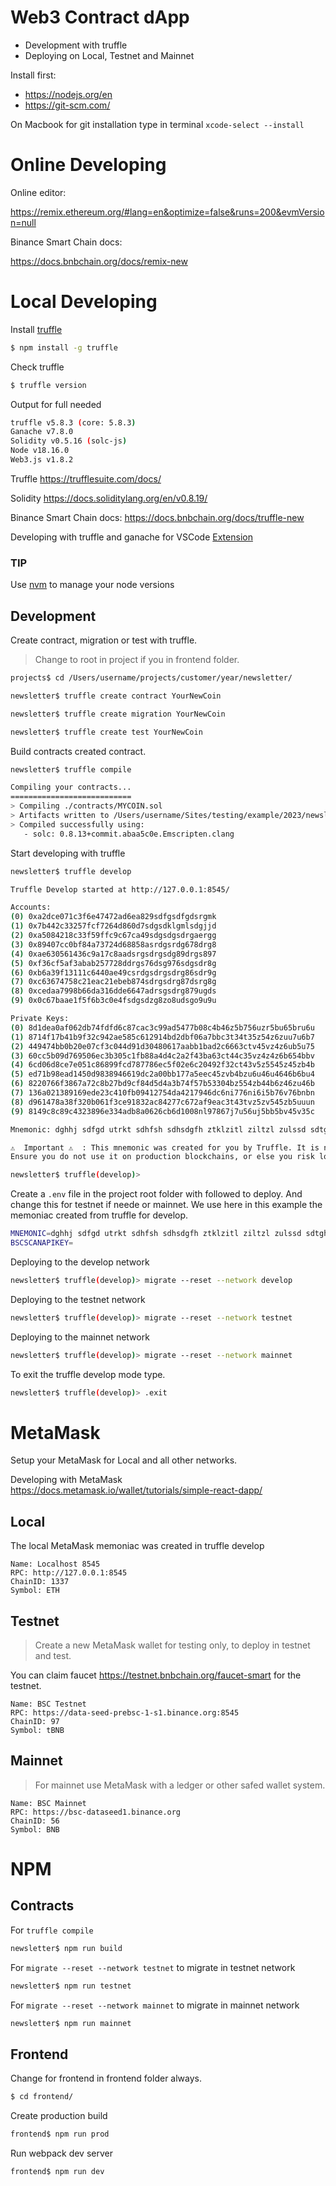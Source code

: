 # Web3 Contract dApp

- Development with truffle
- Deploying on Local, Testnet and Mainnet

Install first:

- https://nodejs.org/en
- https://git-scm.com/

On Macbook for git installation type in terminal `xcode-select --install`

# Online Developing

Online editor:

https://remix.ethereum.org/#lang=en&optimize=false&runs=200&evmVersion=null

Binance Smart Chain docs:

https://docs.bnbchain.org/docs/remix-new

# Local Developing

Install [truffle](https://trufflesuite.com/docs/truffle/)

```bash
$ npm install -g truffle
```

Check truffle

```bash
$ truffle version
```

Output for full needed

```bash
truffle v5.8.3 (core: 5.8.3)
Ganache v7.8.0
Solidity v0.5.16 (solc-js)
Node v18.16.0
Web3.js v1.8.2
```

Truffle
https://trufflesuite.com/docs/

Solidity
https://docs.soliditylang.org/en/v0.8.19/

Binance Smart Chain docs:
https://docs.bnbchain.org/docs/truffle-new

Developing with truffle and ganache for VSCode [Extension](https://marketplace.visualstudio.com/items?itemName=trufflesuite-csi.truffle-vscode#:~:text=Truffle%20for%20VS%20Code%20simplifies,Truffle%2C%20Ganache%2C%20and%20Infura.)

### TIP

Use [nvm](https://github.com/nvm-sh/nvm) to manage your node versions

## Development

Create contract, migration or test with truffle.

> Change to root in project if you in frontend folder.

```bash
projects$ cd /Users/username/projects/customer/year/newsletter/
```

```bash
newsletter$ truffle create contract YourNewCoin
```

```bash
newsletter$ truffle create migration YourNewCoin
```

```bash
newsletter$ truffle create test YourNewCoin
```

Build contracts created contract.

```bash
newsletter$ truffle compile
```

```bash
Compiling your contracts...
===========================
> Compiling ./contracts/MYCOIN.sol
> Artifacts written to /Users/username/Sites/testing/example/2023/newsletter/build/contracts
> Compiled successfully using:
   - solc: 0.8.13+commit.abaa5c0e.Emscripten.clang
```

Start developing with truffle

```bash
newsletter$ truffle develop
```

```bash
Truffle Develop started at http://127.0.0.1:8545/

Accounts:
(0) 0xa2dce071c3f6e47472ad6ea829sdfgsdfgdsrgmk
(1) 0x7b442c33257fcf7264d860d7sdgsdklgmlsdgjjd
(2) 0xa5084218c33f59ffc9c67ca49sdgsdgsdrgaergg
(3) 0x89407cc0bf84a73724d68858asrdgsrdg678drg8
(4) 0xae630561436c9a17c8aadsrgsdrgsdg89drgs897
(5) 0xf36cf5af3abab257728ddrgs76dsg976sdgsdr8g
(6) 0xb6a39f13111c6440ae49csrdgsdrgsdrg86sdr9g
(7) 0xc63674758c21eac21ebeb874sdrgsdrg87dsrg8g
(8) 0xcedaa7998b66da316dde6647adrsgsdrg879ugds
(9) 0x0c67baae1f5f6b3c0e4fsdgsdzg8zo8udsgo9u9u

Private Keys:
(0) 8d1dea0af062db74fdfd6c87cac3c99ad5477b08c4b46z5b756uzr5bu65bru6u
(1) 8714f17b41b9f32c942ae585c612914bd2dbf06a7bbc3t34t35z54z6zuu7u6b7
(2) 449474bb0b20e07cf3c044d91d30480617aabb1bad2c6663ctv45vz4z6ub5u75
(3) 60cc5b09d769506ec3b305c1fb88a4d4c2a2f43ba63ct44c35vz4z4z6b654bbv
(4) 6cd06d8ce7e051c86899fcd787786ec5f02e6c20492f32ct43v5z5545z45zb4b
(5) ed71b98ead1450d9838946619dc2a00bb177a5eec45zvb4bzu6u46u4646b6bu4
(6) 8220766f3867a72c8b27bd9cf84d5d4a3b74f57b53304bz554zb44b6z46zu46b
(7) 136a021389169ede23c410fb09412754da4217946dc6ni776ni6i5b76v76bnbn
(8) d961478a38f320b061f3ce91832ac84277c672af9eac3t43tvz5zv545zb5uuun
(9) 8149c8c89c4323896e334adb8a0626cb6d1008nl97867j7u56uj5bb5bv45v35c

Mnemonic: dghhj sdfgd utrkt sdhfsh sdhsdgfh ztklzitl ziltzl zulssd sdtghsh shtsht sdthsth sthsth

⚠️  Important ⚠️  : This mnemonic was created for you by Truffle. It is not secure.
Ensure you do not use it on production blockchains, or else you risk losing funds.

newsletter$ truffle(develop)>
```

Create a `.env` file in the project root folder with followed to deploy. And change this for testnet if neede or mainnet. We use here in this example the memoniac created from truffle for develop.

```bash
MNEMONIC=dghhj sdfgd utrkt sdhfsh sdhsdgfh ztklzitl ziltzl zulssd sdtghsh shtsht sdthsth sthsth
BSCSCANAPIKEY=
```

Deploying to the develop network

```bash
newsletter$ truffle(develop)> migrate --reset --network develop
```

Deploying to the testnet network

```bash
newsletter$ truffle(develop)> migrate --reset --network testnet
```

Deploying to the mainnet network

```bash
newsletter$ truffle(develop)> migrate --reset --network mainnet
```

To exit the truffle develop mode type.

```bash
newsletter$ truffle(develop)> .exit
```

# MetaMask

Setup your MetaMask for Local and all other networks.

Developing with MetaMask
https://docs.metamask.io/wallet/tutorials/simple-react-dapp/

## Local

The local MetaMask memoniac was created in truffle develop

```
Name: Localhost 8545
RPC: http://127.0.0.1:8545
ChainID: 1337
Symbol: ETH
```

## Testnet

> Create a new MetaMask wallet for testing only, to deploy in testnet and test.

You can claim faucet https://testnet.bnbchain.org/faucet-smart for the testnet.

```
Name: BSC Testnet
RPC: https://data-seed-prebsc-1-s1.binance.org:8545
ChainID: 97
Symbol: tBNB
```

## Mainnet

> For mainnet use MetaMask with a ledger or other safed wallet system.

```
Name: BSC Mainnet
RPC: https://bsc-dataseed1.binance.org
ChainID: 56
Symbol: BNB
```

# NPM

## Contracts

For `truffle compile`

```bash
newsletter$ npm run build
```

For `migrate --reset --network testnet` to migrate in testnet network

```bash
newsletter$ npm run testnet
```

For `migrate --reset --network mainnet` to migrate in mainnet network

```bash
newsletter$ npm run mainnet
```

## Frontend

Change for frontend in frontend folder always.

```bash
$ cd frontend/
```

Create production build

```bash
frontend$ npm run prod
```

Run webpack dev server

```bash
frontend$ npm run dev
```
